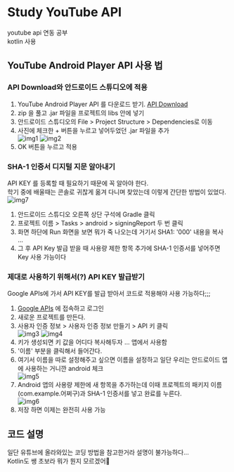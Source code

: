 # Study YouTube API
youtube api 연동 공부   
kotlin 사용

## YouTube Android Player API 사용 법
### API Download와 안드로이드 스튜디오에 적용
1. YouTube Android Player API 를 다운로드 받기. 
[API Download](https://developers.google.com/youtube/android/player/downloads?hl=ko)   
2. zip 을 풀고 .jar 파일을 프로젝트의 libs 안에 넣기
3. 안드로이드 스튜디오의 File > Project Structure > Dependencies로 이동
4. 사진에 체크한 + 버튼을 누르고 넣어두었던 .jar 파일을 추가   
![img1](https://user-images.githubusercontent.com/59243409/110480209-977b1400-8129-11eb-8f6e-607258b41662.png)
![img2](https://user-images.githubusercontent.com/59243409/110480395-cd1ffd00-8129-11eb-84b9-fd2077ad9689.png)
6. OK 버튼을 누르고 적용
### SHA-1 인증서 디지털 지문 알아내기
API KEY 를 등록할 때 필요하기 때문에 꼭 알아야 한다.   
학기 중에 배울때는 콘솔로 귀찮게 옮겨 다니며 찾았는데 이렇게 간단한 방법이 있었다.   
![img7](https://user-images.githubusercontent.com/59243409/110483965-9350f580-812d-11eb-9a3c-8f905cbfefca.png)
1. 안드로이드 스튜디오 오른쪽 상단 구석에 Gradle 클릭
2. 프로젝트 이름 > Tasks > android > signingReport 두 번 클릭
3. 화면 하단에 Run 화면을 보면 뭐가 죽 나오는데 거기서 SHA1: '000' 내용을 복사 ...
4. 그 후 API Key 발급 받을 때 사용량 제한 항목 추가에 SHA-1 인증서를 넣어주면 Key 사용 가능이다
### 제대로 사용하기 위해서(?) API KEY 발급받기  
Google APIs에 가서 API KEY를 발급 받아서 코드로 적용해야 사용 가능하다;;;
1. [Google APIs](https://console.developers.google.com/) 에 접속하고 로그인
2. 새로운 프로젝트를 만든다.
3. 사용자 인증 정보 > 사용자 인증 정보 만들기 > API 키 클릭   
![img3](https://user-images.githubusercontent.com/59243409/110481713-348a7c80-812b-11eb-962f-6b08b28cb374.png)
![img4](https://user-images.githubusercontent.com/59243409/110482137-acf13d80-812b-11eb-8292-c8406faedefe.png)
5. 키가 생성되면 키 값을 어디다 복사해두자 ... 앱에서 사용함
6. '이름' 부분을 클릭해서 들어간다.
7. 여기서 이름을 따로 설정해주고 싶으면 이름을 설정하고 일단 우리는 안드로이드 앱에 사용하는 거니깐 android 체크   
![img5](https://user-images.githubusercontent.com/59243409/110483324-f55d2b00-812c-11eb-994f-c1fc3648a7b8.png)
8. Android 앱의 사용량 제한에 새 항목을 추가하는데 이때 프로젝트의 패키지 이름(com.example.어쩌구)과 SHA-1 인증서를 넣고 완료를 누른다.   
![img6](https://user-images.githubusercontent.com/59243409/110483412-0ad25500-812d-11eb-8a27-9b1837cbf7cc.png)
9. 저장 하면 이제는 완전히 사용 가능

## 코드 설명
일단 유튜브에 올라와있는 코딩 방법을 참고한거라 설명이 불가능하다...   
Kotlin도 쌩 초보라 뭐가 뭔지 모르겠어🤣
